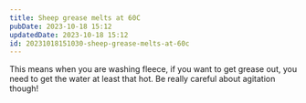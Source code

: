 ```yaml
---
title: Sheep grease melts at 60C
pubDate: 2023-10-18 15:12
updatedDate: 2023-10-18 15:12
id: 20231018151030-sheep-grease-melts-at-60c
---
```

This means when you are washing fleece, if you want to get grease out, you need to get the water at least that hot. Be really careful about agitation though!